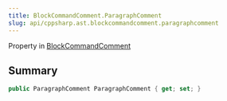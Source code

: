 ```yaml
---
title: BlockCommandComment.ParagraphComment
slug: api/cppsharp.ast.blockcommandcomment.paragraphcomment
---
```

Property in [BlockCommandComment](/api/cppsharp/ast/blockcommandcomment)

## Summary



```csharp
public ParagraphComment ParagraphComment { get; set; }
```

